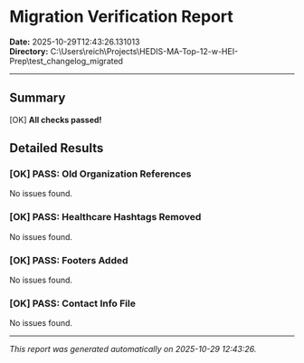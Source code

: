 # Migration Verification Report

**Date:** 2025-10-29T12:43:26.131013  
**Directory:** C:\Users\reich\Projects\HEDIS-MA-Top-12-w-HEI-Prep\test_changelog_migrated

---

## Summary

[OK] **All checks passed!**

## Detailed Results

### [OK] PASS: Old Organization References

No issues found.

### [OK] PASS: Healthcare Hashtags Removed

No issues found.

### [OK] PASS: Footers Added

No issues found.

### [OK] PASS: Contact Info File

No issues found.

---

*This report was generated automatically on 2025-10-29 12:43:26.*
